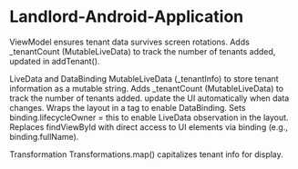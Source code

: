 # Landlord-Android-Application

ViewModel
  ensures tenant data survives screen rotations.
  Adds _tenantCount (MutableLiveData<Int>) to track the number of tenants added, updated in addTenant().
  
LiveData and DataBinding
  MutableLiveData<String> (_tenantInfo) to store tenant information as a mutable string.
  Adds _tenantCount (MutableLiveData<Int>) to track the number of tenants added.
  update the UI automatically when data changes.
  Wraps the layout in a <layout> tag to enable DataBinding.
  Sets binding.lifecycleOwner = this to enable LiveData observation in the layout.
  Replaces findViewById with direct access to UI elements via binding (e.g., binding.fullName).

Transformation
  Transformations.map() capitalizes tenant info for display.
